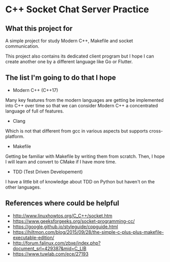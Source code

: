 # C++ Socket Chat Server Practice

## What this project for

A simple project for study Modern C++, Makefile and socket communication.

This project also contains its dedicated client program but I hope I can create another one by a different language like Go or Flutter.

## The list I'm going to do that I hope

- Modern C++ (C++17)

Many key features from the modern languages are getting be implemented into C++ over time so that we can consider Modern C++ a concentrated language of full of features.

- Clang

Which is not that different from gcc in various aspects but supports cross-platform.

- Makefile

Getting be familiar with Makefile by writing them from scratch. Then, I hope I will learn and convert to CMake if I have more time.

- TDD (Test Driven Developement)

I have a little bit of knowledge about TDD on Python but haven't on the other languages.

## References where could be helpful

- http://www.linuxhowtos.org/C_C++/socket.htm
- https://www.geeksforgeeks.org/socket-programming-cc/
- https://google.github.io/styleguide/cppguide.html
- https://hiltmon.com/blog/2015/09/28/the-simple-c-plus-plus-makefile-executable-edition/
- http://forum.falinux.com/zbxe/index.php?document_srl=429387&mid=C_LIB
- https://www.tuwlab.com/ece/27193
